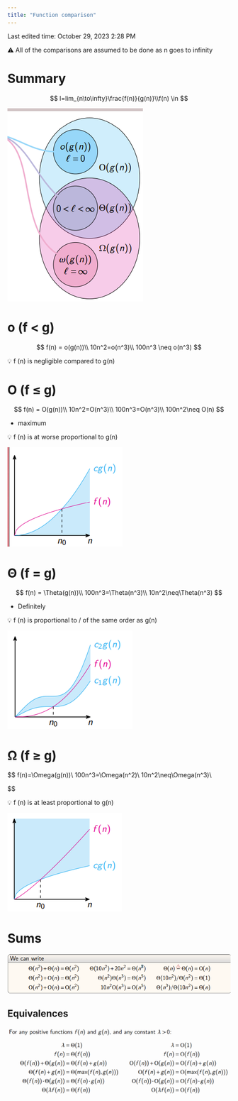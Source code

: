 ```yaml
---
title: "Function comparison"
---
```

Last edited time: October 29, 2023 2:28 PM

<aside>
⚠️ All of the comparisons are assumed to be done as n goes to infinity

</aside>

# Summary

$$
l=lim_{n\to\infty}\frac{f(n)}{g(n)}\\f(n) \in
$$

![Untitled](Function%20comparison/Untitled.png)

# o (f < g)

$$
f(n) = o(g(n))\\
10n^2=o(n^3)\\
100n^3 \neq o(n^3)
$$

<aside>
💡 f (n) is negligible compared to g(n)

</aside>

# O (f ≤ g)

$$
f(n) = O(g(n))\\
10n^2=O(n^3)\\
100n^3=O(n^3)\\
100n^2\neq O(n)
$$

- maximum

<aside>
💡 f (n) is at worse proportional to g(n)

</aside>

![Untitled](Function%20comparison/Untitled%201.png)

# Θ (f = g)

$$
f(n) = \Theta(g(n))\\
100n^3=\Theta(n^3)\\
10n^2\neq\Theta(n^3)
$$

- Definitely

<aside>
💡 f (n) is proportional to / of the same order as g(n)

</aside>

![Untitled](Function%20comparison/Untitled%202.png)

# Ω (f ≥ g)

$$
f(n)=\Omega(g(n))\\
100n^3=\Omega(n^2)\\
10n^2\neq\Omega(n^3)\\

$$

<aside>
💡 f (n) is at least proportional to g(n)

</aside>

![Untitled](Function%20comparison/Untitled%203.png)

# Sums

![Untitled](Function%20comparison/Untitled%204.png)

## Equivalences

![Untitled](Function%20comparison/Untitled%205.png)

